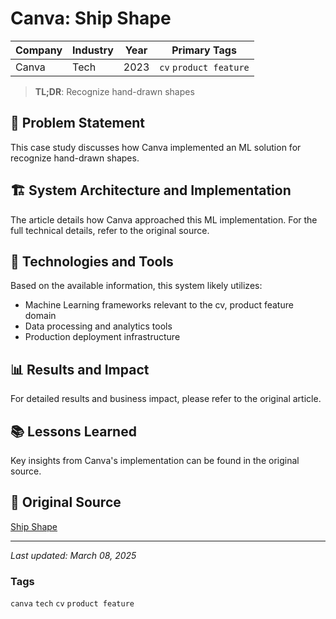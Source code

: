 # Canva: Ship Shape

| Company | Industry | Year | Primary Tags | 
|---------|----------|------|--------------|
| Canva | Tech | 2023 | `cv` `product feature` |

> **TL;DR**: Recognize hand-drawn shapes

## 📝 Problem Statement

This case study discusses how Canva implemented an ML solution for recognize hand-drawn shapes.

## 🏗️ System Architecture and Implementation

The article details how Canva approached this ML implementation. For the full technical details, refer to the original source.

## 🔧 Technologies and Tools

Based on the available information, this system likely utilizes:

- Machine Learning frameworks relevant to the cv, product feature domain
- Data processing and analytics tools
- Production deployment infrastructure

## 📊 Results and Impact

For detailed results and business impact, please refer to the original article.

## 📚 Lessons Learned

Key insights from Canva's implementation can be found in the original source.

## 🔗 Original Source

[Ship Shape](https://www.canva.dev/blog/engineering/ship-shape/)

---

*Last updated: March 08, 2025*

### Tags

`canva` `tech` `cv` `product feature`
